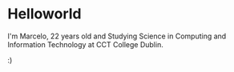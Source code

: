 # Helloworld

I'm Marcelo, 22 years old and Studying Science in Computing and Information Technology at CCT College Dublin.

:)
